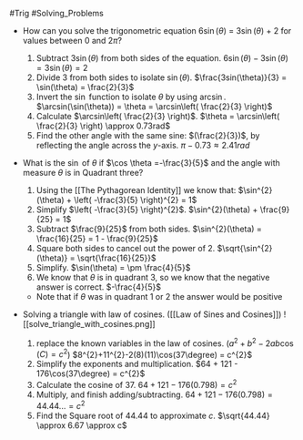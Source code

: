 #Trig 
#Solving_Problems

- How can you solve the trigonometric equation
	$6\sin (\theta) \ =\ 3\sin (\theta) \ +\ 2$  for values between $0$ and $2\pi$?

	1. Subtract $3\sin(\theta)$ from both sides of the equation.
		$6\sin (\theta) - 3\sin(\theta) = 3\sin(\theta) = 2$
	2. Divide $3$ from both sides to isolate $\sin(\theta)$.
		$\frac{3sin(\theta)}{3} = \sin(\theta) = \frac{2}{3}$
	3. Invert the $\sin$ function to isolate $\theta$ by using $\arcsin$.
		$\arcsin(\sin(\theta)) = \theta = \arcsin\left( \frac{2}{3} \right)$
	4. Calculate $\arcsin\left( \frac{2}{3} \right)$.
		$\theta = \arcsin\left( \frac{2}{3} \right) \approx 0.73rad$
	5. Find the other angle with the same sine: $(\frac{2}{3})$, by reflecting the angle across the $y$-axis.
		$\pi - 0.73 \approx 2.41rad$

-  What is the $\sin$ of $\theta$ if $\cos \theta =-\frac{3}{5}$ and the angle with measure $\theta$ is in Quadrant three?

	1. Using the [[The Pythagorean Identity]] we know that:
		 $\sin^{2}(\theta) + \left( -\frac{3}{5} \right)^{2} = 1$
	2. Simplify $\left( -\frac{3}{5} \right)^{2}$.
		 $\sin^{2}(\theta) + \frac{9}{25} = 1$
	3. Subtract $\frac{9}{25}$ from both sides.
		 $\sin^{2}(\theta) = \frac{16}{25} = 1 - \frac{9}{25}$
	4. Square both sides to cancel out the power of $2$.
		 $\sqrt{\sin^{2}(\theta)} = \sqrt{\frac{16}{25}}$
	5. Simplify.
		 $\sin(\theta) = \pm \frac{4}{5}$
	6. We know that $\theta$ is in quadrant $3$, so we know that the negative answer is correct.
		 $-\frac{4}{5}$
	* Note that if $\theta$ was in quadrant $1$ or $2$ the answer would be positive

- Solving a triangle with law of cosines. ([[Law of Sines and Cosines]])
 ![[solve_triangle_with_cosines.png]]
	1. replace the known variables in the law of cosines. ($a^{2} + b^{2} - 2ab\cos(C) = c^{2}$)
		$8^{2}+11^{2}-2(8)(11)\cos(37\degree) = c^{2}$
	2. Simplify the exponents and multiplication.
		$64 + 121 - 176\cos(37\degree) = c^{2}$
	3. Calculate the cosine of $37$.
		$64 + 121 - 176(0.798) = c^{2}$
	4. Multiply, and finish adding/subtracting.
		$64 + 121 - 176(0.798) = 44.44... = c^{2}$
	5. Find the Square root of $44.44$ to approximate $c$.
		$\sqrt{44.44} \approx 6.67 \approx c$

